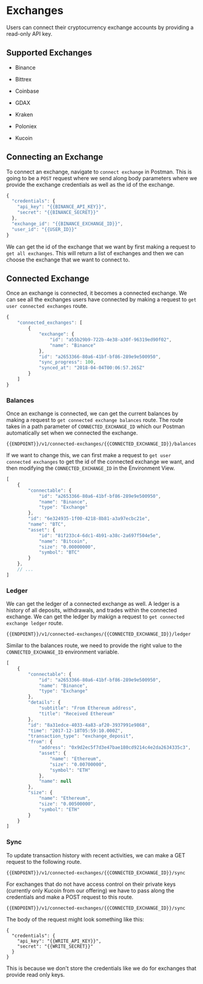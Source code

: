 # Exchanges

Users can connect their cryptocurrency exchange accounts by providing a read-only API key.

## Supported Exchanges

* Binance

* Bittrex

* Coinbase

* GDAX

* Kraken

* Poloniex

* Kucoin

## Connecting an Exchange

To connect an exchange, navigate to `connect exchange` in Postman. This is going to be a `POST` request where we send along body parameters where we provide the exchange credentials as well as the id of the exchange.

```javascript
{ 
  "credentials": { 
    "api_key": "{{BINANCE_API_KEY}}",
    "secret": "{{BINANCE_SECRET}}"
  },
  "exchange_id": "{{BINANCE_EXCHANGE_ID}}",
  "user_id": "{{USER_ID}}"
}
```

We can get the id of the exchange that we want by first making a request to `get all exchanges`. This will return a list of exchanges and then we can choose the exchange that we want to connect to.

## Connected Exchange

Once an exchange is connected, it becomes a connected exchange. We can see all the exchanges users have connected by making a request to `get user connected exchanges` route.

```javascript
{
    "connected_exchanges": [
        {
            "exchange": {
                "id": "a55b29b9-722b-4e38-a30f-96319ed90f02",
                "name": "Binance"
            },
            "id": "a2653366-80a6-41bf-bf86-289e9e500950",
            "sync_progress": 100,
            "synced_at": "2018-04-04T00:06:57.265Z"
        }
    ]
}
```

### Balances

Once an exchange is connected, we can get the current balances by making a request to `get connected exchange balances` route. The route takes in a path parameter of `CONNECTED_EXCHANGE_ID` which our Postman automatically set when we connected the exchange.

```
{{ENDPOINT}}/v1/connected-exchanges/{{CONNECTED_EXCHANGE_ID}}/balances
```

If we want to change this, we can first make a request to `get user connected exchanges` to get the id of the connected exchange we want, and then modifying the `CONNECTED_EXCHANGE_ID` in the Environment View.

```javascript
[
    {
        "connectable": {
            "id": "a2653366-80a6-41bf-bf86-289e9e500950",
            "name": "Binance",
            "type": "Exchange"
        },
        "id": "6e324935-1f00-4218-8b81-a3a97ecbc21e",
        "name": "BTC",
        "asset": {
            "id": "81f233c4-6dc1-4b91-a38c-2a697f504e5e",
            "name": "Bitcoin",
            "size": "0.00000000",
            "symbol": "BTC"
        }
    },
    // ...
]
```

### Ledger

We can get the ledger of a connected exchange as well. A ledger is a history of all deposits, withdrawals, and trades within the connected exchange. We can get the ledger by makign a request to `get connected exchange ledger` route.

```
{{ENDPOINT}}/v1/connected-exchanges/{{CONNECTED_EXCHANGE_ID}}/ledger
```

Similar to the balances route, we need to provide the right value to the `CONNECTED_EXCHANGE_ID` environment variable.

```javascript
[
    {
        "connectable": {
            "id": "a2653366-80a6-41bf-bf86-289e9e500950",
            "name": "Binance",
            "type": "Exchange"
        },
        "details": {
            "subtitle": "From Ethereum address",
            "title": "Received Ethereum"
        },
        "id": "8a31edce-4033-4a83-af20-3937991e9868",
        "time": "2017-12-18T05:59:10.000Z",
        "transaction_type": "exchange_deposit",
        "from": {
            "address": "0x9d2ec5f7d3e47bae180cd9214c4e2da2634335c3",
            "asset": {
                "name": "Ethereum",
                "size": "0.00700000",
                "symbol": "ETH"
            },
            "name": null
        },
        "size": {
            "name": "Ethereum",
            "size": "0.00500000",
            "symbol": "ETH"
        }
    }
]
```

### Sync

To update transaction history with recent activities, we can make a GET request to the following route.

```
{{ENDPOINT}}/v1/connected-exchanges/{{CONNECTED_EXCHANGE_ID}}/sync
```
For exchanges that do not have access control on their private keys (currently only Kucoin from our offering) we have to pass along the credentials and make a POST request to this route.

```
{{ENDPOINT}}/v1/connected-exchanges/{{CONNECTED_EXCHANGE_ID}}/sync
```

The body of the request might look something like this:

```
{ 
  "credentials": { 
    "api_key": "{{WRITE_API_KEY}}",
    "secret": "{{WRITE_SECRET}}"
  }
}
```

This is because we don't store the credentials like we do for exchanges that provide read only keys.
